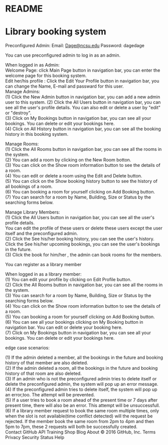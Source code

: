 # README 
# Library booking system

Preconfigured Admin:
Email:   Dage@ncsu.edu
Password: dagedage

You can use preconfigured admin to log in as an admin. 



When logged in as Admin:    
Welcome Page: click Main Page button in navigation bar, you can enter the welcome page for this booking system.    
Edit her/his profile : Click the Edit Your Profile button in navigation bar, you can change the Name, E-mail and passward for this user.   
Manage Admins:      
(1) Click the New Admin button in navigation bar, you can add a new admin user to this system.
(2) Click the All Users button in navigation bar, you can see all the user's profile details. You can also edit or delete a user by "edit" or "destroy".   
(3) Click on My Bookings button in navigation bar, you can see all your bookings. You can delete or edit your bookings here.   
(4) Click on All History button in navigation bar, you can see all the booking history in this booking system.    
				
				
Manage Rooms:   
(1) Click the All Rooms button in navigation bar, you can see all the rooms in the system.   
(2) You can add a room by clicking on the New Room botton.   
(3) You can click on the Show room information button to see the details of a room.   
(4) You can edit or delete a room using the Edit and Delete button.   
(5) You can click on the Show booking history button to see the history of all bookings of a room.   
(6) You can booking a room for yourself clicking on Add Booking button.   
(7) You can search for a room by Name, Building, Size or Status by the searching forms below.   
			  

			  
Manage Library Members:   
(1) Click the All Users button in navigation bar, you can see all the user's profile details.   
    You can edit the profile of these users or delete these users except the user itself and the preconfigured admin.   
(2) Click the See his/her booking history, you can see the user's history.     
    Click the See his/her upcoming bookings, you can see the user's bookings in the future.   
(3) Click the book for him/her , the admin can book rooms for the members.   
						 
						 

You can register as a library member   

When logged in as a library member:   
(1) You can edit your profile by clicking on Edit Profile button.   
(2) Click the All Rooms button in navigation bar, you can see all the rooms in the system.   
(3) You can search for a room by Name, Building, Size or Status by the searching forms below.   
(4) You can click on the Show room information button to see the details of a room.   
(5) You can booking a room for yourself clicking on Add Booking button.   
(6) You can see all your bookings clicking on My Booking button in navigation bar. You can edit or delete your booking here.   
(7) Click on My Bookings button in navigation bar, you can see all your bookings. You can delete or edit your bookings here.   
									
									
edge case scenarios:   

(1)  If the admin deleted a member, all the bookings in the future and booking history of that member are also deleted.   
(2)  If the admin deleted a room, all the bookings in the future and booking history of that room are also deleted.   
(3)  If an admin who is not the preconfigured admin tries to delete itself or delete the preconfigured admin, the system will pop up an error message.   
(4)  If the preconfigured admin tries to delete itself, the system will pop up an error,too. The attempt will be prevented.   
(5)  If a user tries to book a room ahead of the present time or 7 days after present time, there will also be an error. This attempt will be unsuccessfull.   
(6)  If a library member request to book the same room multiple times, only when the slot is not available(time conflict detected) will the request be rejected. If the member book the same room from 2pm to 4pm and then 5pm to 7pm, these 2 requests will both be successfully created.      
Contact GitHub API Training Shop Blog About
© 2016 GitHub, Inc. Terms Privacy Security Status Help
